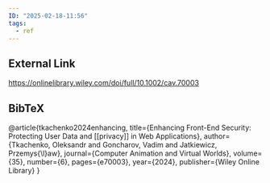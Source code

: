 ```yaml
---
ID: "2025-02-18-11:56"
tags:
  - ref
---
```

## External Link

https://onlinelibrary.wiley.com/doi/full/10.1002/cav.70003

## BibTeX

@article{tkachenko2024enhancing,
  title={Enhancing Front-End Security: Protecting User Data and [[privacy]] in Web Applications},
  author={Tkachenko, Oleksandr and Goncharov, Vadim and Jatkiewicz, Przemys{\l}aw},
  journal={Computer Animation and Virtual Worlds},
  volume={35},
  number={6},
  pages={e70003},
  year={2024},
  publisher={Wiley Online Library}
}